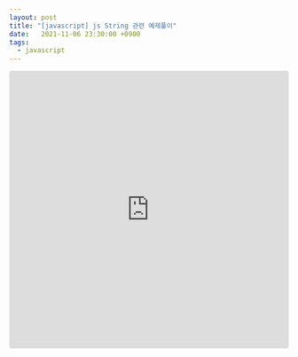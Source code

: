 ```yaml
---
layout: post
title: "[javascript] js String 관련 예제풀이"
date:   2021-11-06 23:30:00 +0900
tags:
  - javascript
---
```


<iframe src="https://codesandbox.io/embed/goofy-voice-qfd7n?fontsize=14&theme=dark"
     style="width:100%; height:500px; border:0; border-radius: 4px; overflow:hidden;"
     title="goofy-voice-qfd7n"
     allow="accelerometer; ambient-light-sensor; camera; encrypted-media; geolocation; gyroscope; hid; microphone; midi; payment; usb; vr; xr-spatial-tracking"
     sandbox="allow-forms allow-modals allow-popups allow-presentation allow-same-origin allow-scripts"
   ></iframe>
